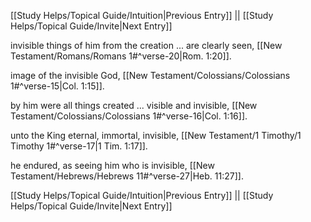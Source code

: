 [[Study Helps/Topical Guide/Intuition|Previous Entry]]  ||  [[Study Helps/Topical Guide/Invite|Next Entry]]

 invisible things of him from the creation ... are clearly seen, [[New Testament/Romans/Romans 1#^verse-20|Rom. 1:20]].

 image of the invisible God, [[New Testament/Colossians/Colossians 1#^verse-15|Col. 1:15]].

 by him were all things created ... visible and invisible, [[New Testament/Colossians/Colossians 1#^verse-16|Col. 1:16]].

 unto the King eternal, immortal, invisible, [[New Testament/1 Timothy/1 Timothy 1#^verse-17|1 Tim. 1:17]].

 he endured, as seeing him who is invisible, [[New Testament/Hebrews/Hebrews 11#^verse-27|Heb. 11:27]].

[[Study Helps/Topical Guide/Intuition|Previous Entry]]  ||  [[Study Helps/Topical Guide/Invite|Next Entry]]